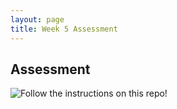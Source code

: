```yaml
---
layout: page
title: Week 5 Assessment
---
```


## Assessment

![Follow the instructions on this repo!](https://github.com/turingschool-examples/LaunchM2W5Assessment)